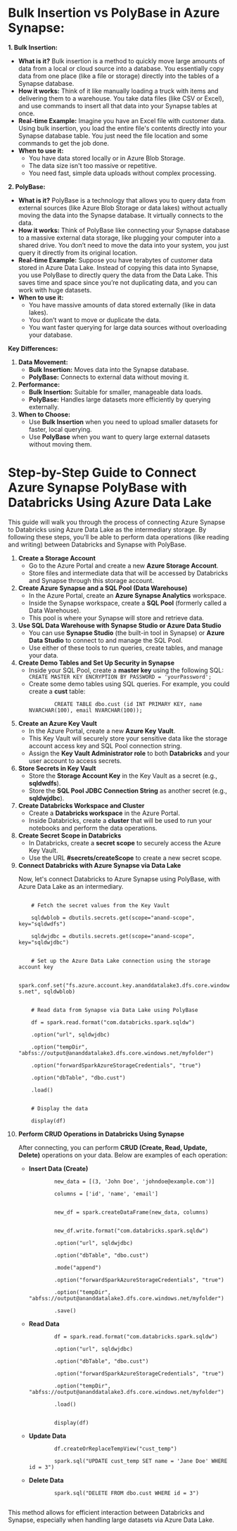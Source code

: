 <h1>Bulk Insertion vs PolyBase in Azure Synapse:</h1>

<p><strong>1. Bulk Insertion:</strong></p>
<ul>
  <li><strong>What is it?</strong> Bulk insertion is a method to quickly move large amounts of data from a local or cloud source into a database. You essentially copy data from one place (like a file or storage) directly into the tables of a Synapse database.</li>
  <li><strong>How it works:</strong> Think of it like manually loading a truck with items and delivering them to a warehouse. You take data files (like CSV or Excel), and use commands to insert all that data into your Synapse tables at once.</li>
  <li><strong>Real-time Example:</strong> Imagine you have an Excel file with customer data. Using bulk insertion, you load the entire file's contents directly into your Synapse database table. You just need the file location and some commands to get the job done.</li>
  <li><strong>When to use it:</strong>
    <ul>
      <li>You have data stored locally or in Azure Blob Storage.</li>
      <li>The data size isn't too massive or repetitive.</li>
      <li>You need fast, simple data uploads without complex processing.</li>
    </ul>
  </li>
</ul>

<p><strong>2. PolyBase:</strong></p>
<ul>
  <li><strong>What is it?</strong> PolyBase is a technology that allows you to query data from external sources (like Azure Blob Storage or data lakes) without actually moving the data into the Synapse database. It virtually connects to the data.</li>
  <li><strong>How it works:</strong> Think of PolyBase like connecting your Synapse database to a massive external data storage, like plugging your computer into a shared drive. You don’t need to move the data into your system, you just query it directly from its original location.</li>
  <li><strong>Real-time Example:</strong> Suppose you have terabytes of customer data stored in Azure Data Lake. Instead of copying this data into Synapse, you use PolyBase to directly query the data from the Data Lake. This saves time and space since you’re not duplicating data, and you can work with huge datasets.</li>
  <li><strong>When to use it:</strong>
    <ul>
      <li>You have massive amounts of data stored externally (like in data lakes).</li>
      <li>You don’t want to move or duplicate the data.</li>
      <li>You want faster querying for large data sources without overloading your database.</li>
    </ul>
  </li>
</ul>

<p><strong>Key Differences:</strong></p>
<ol>
  <li><strong>Data Movement:</strong>
    <ul>
      <li><strong>Bulk Insertion:</strong> Moves data into the Synapse database.</li>
      <li><strong>PolyBase:</strong> Connects to external data without moving it.</li>
    </ul>
  </li>
  <li><strong>Performance:</strong>
    <ul>
      <li><strong>Bulk Insertion:</strong> Suitable for smaller, manageable data loads.</li>
      <li><strong>PolyBase:</strong> Handles large datasets more efficiently by querying externally.</li>
    </ul>
  </li>
  <li><strong>When to Choose:</strong>
    <ul>
      <li>Use <strong>Bulk Insertion</strong> when you need to upload smaller datasets for faster, local querying.</li>
      <li>Use <strong>PolyBase</strong> when you want to query large external datasets without moving them.</li>
    </ul>
  </li>
</ol>



<h1>Step-by-Step Guide to Connect Azure Synapse PolyBase with Databricks Using Azure Data Lake</h1>

<p>This guide will walk you through the process of connecting Azure Synapse to Databricks using Azure Data Lake as the intermediary storage. By following these steps, you'll be able to perform data operations (like reading and writing) between Databricks and Synapse with PolyBase.</p>

<ol>
  <li>
    <strong>Create a Storage Account</strong>
    <ul>
      <li>Go to the Azure Portal and create a new <strong>Azure Storage Account</strong>.</li>
      <li>Store files and intermediate data that will be accessed by Databricks and Synapse through this storage account.</li>
    </ul>
  </li>

  <li>
    <strong>Create Azure Synapse and a SQL Pool (Data Warehouse)</strong>
    <ul>
      <li>In the Azure Portal, create an <strong>Azure Synapse Analytics</strong> workspace.</li>
      <li>Inside the Synapse workspace, create a <strong>SQL Pool</strong> (formerly called a Data Warehouse).</li>
      <li>This pool is where your Synapse will store and retrieve data.</li>
    </ul>
  </li>

  <li>
    <strong>Use SQL Data Warehouse with Synapse Studio or Azure Data Studio</strong>
    <ul>
      <li>You can use <strong>Synapse Studio</strong> (the built-in tool in Synapse) or <strong>Azure Data Studio</strong> to connect to and manage the SQL Pool.</li>
      <li>Use either of these tools to run queries, create tables, and manage your data.</li>
    </ul>
  </li>

  <li>
    <strong>Create Demo Tables and Set Up Security in Synapse</strong>
    <ul>
      <li>Inside your SQL Pool, create a <strong>master key</strong> using the following SQL:</li>
      <code>CREATE MASTER KEY ENCRYPTION BY PASSWORD = 'yourPassword';</code>
      <li>Create some demo tables using SQL queries. For example, you could create a <strong>cust</strong> table:</li>
      <code>
        CREATE TABLE dbo.cust (id INT PRIMARY KEY, name NVARCHAR(100), email NVARCHAR(100));
      </code>
    </ul>
  </li>

  <li>
    <strong>Create an Azure Key Vault</strong>
    <ul>
      <li>In the Azure Portal, create a new <strong>Azure Key Vault</strong>.</li>
      <li>This Key Vault will securely store your sensitive data like the storage account access key and SQL Pool connection string.</li>
      <li>Assign the <strong>Key Vault Administrator role</strong> to both <strong>Databricks</strong> and your user account to access secrets.</li>
    </ul>
  </li>

  <li>
    <strong>Store Secrets in Key Vault</strong>
    <ul>
      <li>Store the <strong>Storage Account Key</strong> in the Key Vault as a secret (e.g., <strong>sqldwdfs</strong>).</li>
      <li>Store the <strong>SQL Pool JDBC Connection String</strong> as another secret (e.g., <strong>sqldwjdbc</strong>).</li>
    </ul>
  </li>

  <li>
    <strong>Create Databricks Workspace and Cluster</strong>
    <ul>
      <li>Create a <strong>Databricks workspace</strong> in the Azure Portal.</li>
      <li>Inside Databricks, create a <strong>cluster</strong> that will be used to run your notebooks and perform the data operations.</li>
    </ul>
  </li>

  <li>
    <strong>Create Secret Scope in Databricks</strong>
    <ul>
      <li>In Databricks, create a <strong>secret scope</strong> to securely access the Azure Key Vault.</li>
      <li>Use the URL <strong>#secrets/createScope</strong> to create a new secret scope.</li>
    </ul>
  </li>

  <li>
    <strong>Connect Databricks with Azure Synapse via Data Lake</strong>
    <p>Now, let's connect Databricks to Azure Synapse using PolyBase, with Azure Data Lake as an intermediary.</p>
    <code>
    # Fetch the secret values from the Key Vault<br>
    sqldwblob = dbutils.secrets.get(scope="anand-scope", key="sqldwdfs")<br>
    sqldwjdbc = dbutils.secrets.get(scope="anand-scope", key="sqldwjdbc")<br><br>
    # Set up the Azure Data Lake connection using the storage account key<br>
    spark.conf.set("fs.azure.account.key.ananddatalake3.dfs.core.windows.net", sqldwblob)<br><br>
    # Read data from Synapse via Data Lake using PolyBase<br>
    df = spark.read.format("com.databricks.spark.sqldw")<br>
    .option("url", sqldwjdbc)<br>
    .option("tempDir", "abfss://output@ananddatalake3.dfs.core.windows.net/myfolder")<br>
    .option("forwardSparkAzureStorageCredentials", "true")<br>
    .option("dbTable", "dbo.cust")<br>
    .load()<br><br>
    # Display the data<br>
    display(df)
    </code>
  </li>

  <li>
    <strong>Perform CRUD Operations in Databricks Using Synapse</strong>
    <p>After connecting, you can perform <strong>CRUD (Create, Read, Update, Delete)</strong> operations on your data. Below are examples of each operation:</p>
    <ul>
      <li><strong>Insert Data (Create)</strong></li>
      <code>
        new_data = [(3, 'John Doe', 'johndoe@example.com')]<br>
        columns = ['id', 'name', 'email']<br><br>
        new_df = spark.createDataFrame(new_data, columns)<br><br>
        new_df.write.format("com.databricks.spark.sqldw")<br>
        .option("url", sqldwjdbc)<br>
        .option("dbTable", "dbo.cust")<br>
        .mode("append")<br>
        .option("forwardSparkAzureStorageCredentials", "true")<br>
        .option("tempDir", "abfss://output@ananddatalake3.dfs.core.windows.net/myfolder")<br>
        .save()
      </code>
      <li><strong>Read Data</strong></li>
      <code>
        df = spark.read.format("com.databricks.spark.sqldw")<br>
        .option("url", sqldwjdbc)<br>
        .option("dbTable", "dbo.cust")<br>
        .option("forwardSparkAzureStorageCredentials", "true")<br>
        .option("tempDir", "abfss://output@ananddatalake3.dfs.core.windows.net/myfolder")<br>
        .load()<br><br>
        display(df)
      </code>
      <li><strong>Update Data</strong></li>
      <code>
        df.createOrReplaceTempView("cust_temp")<br>
        spark.sql("UPDATE cust_temp SET name = 'Jane Doe' WHERE id = 3")
      </code>
      <li><strong>Delete Data</strong></li>
      <code>
        spark.sql("DELETE FROM dbo.cust WHERE id = 3")
      </code>
    </ul>
  </li>
</ol>

<p>This method allows for efficient interaction between Databricks and Synapse, especially when handling large datasets via Azure Data Lake.</p>
